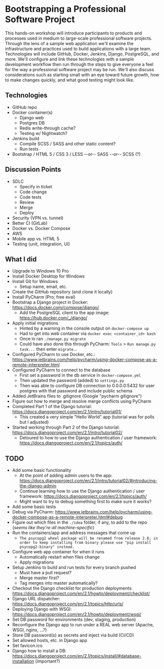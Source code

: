 # Bootstrapping a Professional Software Project

This hands-on workshop will introduce participants to products and processes used in medium to large-scale professional software projects. 
Through the lens of a sample web application we'll examine the infrastructure and practices used to build applications with a large team. 
Technologies will include GitHub, Docker, Jenkins, Django, PostgreSQL, and more. 
We'll configure and link these technologies with a sample development workflow then run through the steps to give everyone a feel for the way a professional software project may be run. 
We'll also discuss considerations such as starting small with an eye toward future growth, how to make changes quickly, and what good testing might look like.

## Technologies

- GitHub repo
- Docker container(s)
    - Django web
    - Postgres DB
    - Redis write-through cache?
    - Testing w/ Nightwatch?
- Jenkins build
    - Compile SCSS / SASS and other static content?
    - Run tests
- Bootstrap / HTML 5 / CSS 3 / LESS --or-- SASS --or-- SCSS (?)

## Discussion Points

- SDLC
    - Specify in ticket
    - Code change
    - Code tests
    - Review
    - Merge
    - Deploy
- Security (VPN vs. tunnel)
- Better CI (GitLab)
- Docker vs. Docker Compose
- AWS
- Mobile app vs. HTML 5
- Testing (unit, integration, UI)

## What I did

- Upgrade to Windows 10 Pro
- Install Docker Desktop for Windows
- Install Git for Windows
    - Setup name, email, etc.
- Create the GitHub repository (and clone it locally)
- Install PyCharm (Pro; free eval)
- Bootstrap a Django project in Docker: https://docs.docker.com/compose/django/
    - Add the PostgreSQL client to the app image: https://hub.docker.com/_/django/
- Apply initial migrations
    - Hinted by a warning in the console output on `docker-compose up`
    - Had to get into web container via `docker exec <container_id> bash`
    - Once in ran `./manage.py migrate`
    - Could have also done this through PyCharm: `Tools` > `Run manage.py task...` then enter `migrate`...
- Configured PyCharm to use Docker, etc.: https://www.jetbrains.com/help/pycharm/using-docker-compose-as-a-remote-interpreter.html
- Configured PyCharm to connect to the database
    - First set a password in the db service in `docker-compose.yml`
    - Then updated the password (added) to `settings.py`
    - Then was able to configure DB connection to 0.0.0.0:5432 for user postgres with that password and include public schema
- Added JetBrains files to .gitignore (Google "pycharm gitignore")
- Figure out how to merge and resolve merge conflicts using PyCharm
- Completed Part 1 of the Django tutorial: https://docs.djangoproject.com/en/2.1/intro/tutorial01/
    - This created a very simple "Hello World" app (tutorial was for polls but I adjusted)
- Started working through Part 2 of the Django tutorial: https://docs.djangoproject.com/en/2.1/intro/tutorial02/
    - Detoured to how to use the Django authentication / user framework: https://docs.djangoproject.com/en/2.1/topics/auth/

## TODO

- Add some basic functionality
    - At the point of adding admin users to the app: https://docs.djangoproject.com/en/2.1/intro/tutorial02/#introducing-the-django-admin
    - Continue learning how to use the Django authentication / user framework: https://docs.djangoproject.com/en/2.1/topics/auth/
    - Might want to try to debug something first to make sure it works?
- Add some basic tests
- Debug via PyCharm: https://www.jetbrains.com/help/pycharm/using-docker-compose-as-a-remote-interpreter.html#debug
- Figure out which files in the `./idea` folder, if any, to add to the repo (_seems like they're all machine-specific_)
- Run the containers/app and address messages that come up
    - `The psycopg2 wheel package will be renamed from release 2.8; in order to keep installing from binary please use "pip install psycopg2-binary" instead.`
- Configure web app container for when it runs
    - Automatically restart when files change
    - Apply migrations
- Setup Jenkins to build and run tests for every branch pushed
    - Must have a pull request?
    - Merge master first?
    - Tag merges into master automatically?
- Checkout the Django checklist for production deployments: https://docs.djangoproject.com/en/2.1/howto/deployment/checklist/
- Django URL dispatcher: https://docs.djangoproject.com/en/2.1/topics/http/urls/
- Deploying Django with WSGI: https://docs.djangoproject.com/en/2.1/howto/deployment/wsgi/
- Set DB password for environments (dev, staging, production)
- Reconfigure the Django app to run under a REAL web server (Apache, WSGI, nginx, ...?)
- Store DB password(s) as secrets and inject via build (CI/CD)
- Set allowed hosts, etc. in Django app
- Set favicon.ico
- Django how to install a DB: https://docs.djangoproject.com/en/2.1/topics/install/#database-installation (important?)
